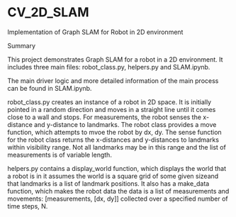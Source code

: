 # CV_2D_SLAM
Implementation of Graph SLAM for Robot in 2D environment


Summary

This project demonstrates Graph SLAM for a robot in a 2D environment. It includes three main files: robot_class.py, helpers.py and SLAM.ipynb.

The main driver logic and more detailed information of the main process  can be found in SLAM.ipynb.

robot_class.py creates an instance of a robot in 2D space. It is initially pointed in a random direction and moves in a straight line until it comes close to a wall and stops. For measurements, the robot senses the x-distance and y-distance to landmarks. The robot class provides a move function, which attempts to mvoe the robot by dx, dy. The sense function for the robot class returns the x-distances and y-distances to landmarks within visibility range. Not all landmarks may be in this range and the list of measurements is of variable length.

helpers.py contains a display_world function, which displays the world that a robot is in it assumes the world is a square grid of some given sizeand that landmarks is a list of landmark positions. It also has a make_data function, which makes the robot data the data is a list of measurements and movements: [measurements, [dx, dy]] collected over a specified number of time steps, N.